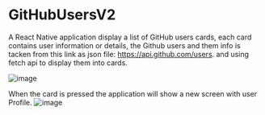 # GitHubUsersV2

A React Native application display a list of GitHub users cards, each card contains user information or details, the Github users and them info is tacken from this link as json file:
https://api.github.com/users. and using fetch api to display them into cards.

![image](https://user-images.githubusercontent.com/68341128/202465405-7a29fd15-de0a-4898-9ec5-eac78a1bf7cb.png)

When the card is pressed the application will show a new screen with user Profile.
![image](https://user-images.githubusercontent.com/68341128/202465600-7b99835d-68fc-495b-8740-a317e14116b1.png)


